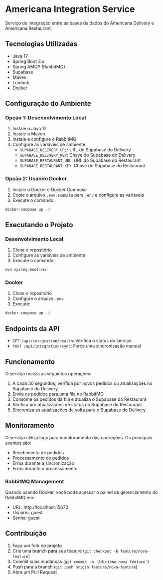 # Americana Integration Service

Serviço de integração entre as bases de dados do Americana Delivery e Americana Restaurant.

## Tecnologias Utilizadas

- Java 17
- Spring Boot 3.x
- Spring AMQP (RabbitMQ)
- Supabase
- Maven
- Lombok
- Docker

## Configuração do Ambiente

### Opção 1: Desenvolvimento Local

1. Instale o Java 17
2. Instale o Maven
3. Instale e configure o RabbitMQ
4. Configure as variáveis de ambiente:
   - `SUPABASE_DELIVERY_URL`: URL do Supabase do Delivery
   - `SUPABASE_DELIVERY_KEY`: Chave do Supabase do Delivery
   - `SUPABASE_RESTAURANT_URL`: URL do Supabase do Restaurant
   - `SUPABASE_RESTAURANT_KEY`: Chave do Supabase do Restaurant

### Opção 2: Usando Docker

1. Instale o Docker e Docker Compose
2. Copie o arquivo `.env.example` para `.env` e configure as variáveis
3. Execute o comando:
```bash
docker-compose up -d
```

## Executando o Projeto

### Desenvolvimento Local

1. Clone o repositório
2. Configure as variáveis de ambiente
3. Execute o comando:
```bash
mvn spring-boot:run
```

### Docker

1. Clone o repositório
2. Configure o arquivo `.env`
3. Execute:
```bash
docker-compose up -d
```

## Endpoints da API

- `GET /api/integration/health`: Verifica o status do serviço
- `POST /api/integration/sync`: Força uma sincronização manual

## Funcionamento

O serviço realiza as seguintes operações:

1. A cada 30 segundos, verifica por novos pedidos ou atualizações no Supabase do Delivery
2. Envia os pedidos para uma fila no RabbitMQ
3. Consome os pedidos da fila e atualiza o Supabase do Restaurant
4. Verifica por atualizações de status no Supabase do Restaurant
5. Sincroniza as atualizações de volta para o Supabase do Delivery

## Monitoramento

O serviço utiliza logs para monitoramento das operações. Os principais eventos são:

- Recebimento de pedidos
- Processamento de pedidos
- Erros durante a sincronização
- Erros durante o processamento

### RabbitMQ Management

Quando usando Docker, você pode acessar o painel de gerenciamento do RabbitMQ em:
- URL: http://localhost:15672
- Usuário: guest
- Senha: guest

## Contribuição

1. Faça um fork do projeto
2. Crie uma branch para sua feature (`git checkout -b feature/nova-feature`)
3. Commit suas mudanças (`git commit -m 'Adiciona nova feature'`)
4. Push para a branch (`git push origin feature/nova-feature`)
5. Abra um Pull Request 